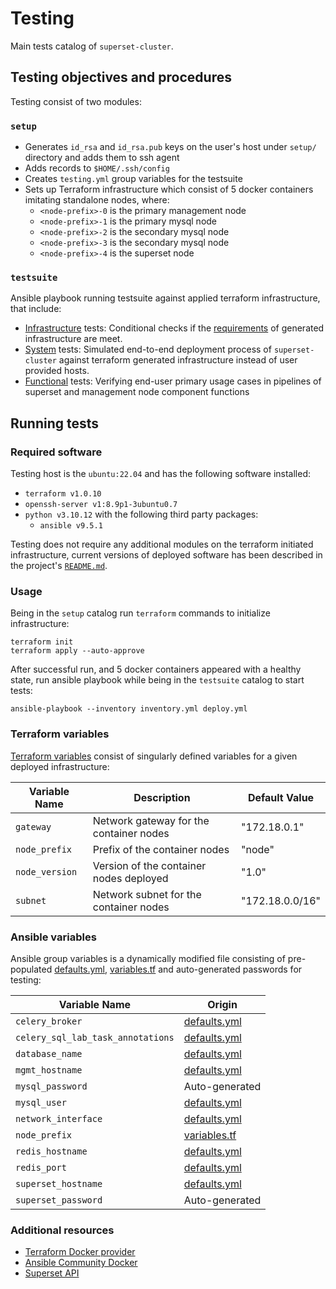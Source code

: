 # Testing

Main tests catalog of `superset-cluster`.

## Testing objectives and procedures

Testing consist of two modules:

### `setup`

* Generates `id_rsa` and `id_rsa.pub` keys on the user's host under `setup/` directory and adds them to ssh agent
* Adds records to `$HOME/.ssh/config`
* Creates `testing.yml` group variables for the testsuite
* Sets up Terraform infrastructure which consist of 5 docker containers imitating standalone nodes, where:
  * `<node-prefix>-0` is the primary management node
  * `<node-prefix>-1` is the primary mysql node
  * `<node-prefix>-2` is the secondary mysql node
  * `<node-prefix>-3` is the secondary mysql node
  * `<node-prefix>-4` is the superset node

### `testsuite`

Ansible playbook running testsuite against applied terraform infrastructure, that include:
* [Infrastructure](testsuite/roles/testing/tasks/infrastructure.yml) tests: Conditional checks if the [requirements](../README.md#requirements) of generated infrastructure are meet.
* [System](testsuite/roles/testing/tasks/system.yml) tests: Simulated end-to-end deployment process of `superset-cluster` against terraform generated infrastructure instead of user provided hosts.
* [Functional](testsuite/roles/testing/tasks/functional.yml) tests: Verifying end-user primary usage cases in pipelines of superset and management node component functions

## Running tests

### Required software

Testing host is the `ubuntu:22.04` and has the following software installed:

* `terraform v1.0.10`
* `openssh-server v1:8.9p1-3ubuntu0.7`
* `python v3.10.12` with the following third party packages:
  * `ansible v9.5.1`

Testing does not require any additional modules on the terraform initiated infrastructure, current versions of deployed software has been described in the project's [`README.md`](../README.md/#installed-software).

### Usage

Being in the `setup` catalog run `terraform` commands to initialize infrastructure:

```
terraform init
terraform apply --auto-approve
```

After successful run, and 5 docker containers appeared with a healthy state, run ansible playbook while being in the `testsuite` catalog to start tests:

```
ansible-playbook --inventory inventory.yml deploy.yml
```

### Terraform variables

[Terraform variables](./setup/variables.tf) consist of singularly defined variables for a given deployed infrastructure:

| Variable Name   | Description                             | Default Value   |
|-----------------|-----------------------------------------|-----------------|
| `gateway`       | Network gateway for the container nodes | "172.18.0.1"    |
| `node_prefix`   | Prefix of the container nodes           | "node"          |
| `node_version`  | Version of the container nodes deployed | "1.0"           |
| `subnet`        | Network subnet for the container nodes  | "172.18.0.0/16" |

### Ansible variables

Ansible group variables is a dynamically modified file consisting of pre-populated [defaults.yml](../src/defaults.yml), [variables.tf](./setup/variables.tf) and auto-generated passwords for testing:

| Variable Name                     | Origin                                 |
|-----------------------------------|----------------------------------------|
| `celery_broker`                   | [defaults.yml](../src/defaults.yml)    |
| `celery_sql_lab_task_annotations` | [defaults.yml](../src/defaults.yml)    |
| `database_name`                   | [defaults.yml](../src/defaults.yml)    |
| `mgmt_hostname`                   | [defaults.yml](../src/defaults.yml)    |
| `mysql_password`                  | Auto-generated                         |
| `mysql_user`                      | [defaults.yml](../src/defaults.yml)    |
| `network_interface`               | [defaults.yml](../src/defaults.yml)    |
| `node_prefix`                     | [variables.tf](./setup/variables.tf)   |
| `redis_hostname`                  | [defaults.yml](../src/defaults.yml)    |
| `redis_port`                      | [defaults.yml](../src/defaults.yml)    |
| `superset_hostname`               | [defaults.yml](../src/defaults.yml)    |
| `superset_password`               | Auto-generated                         |

### Additional resources

* [Terraform Docker provider](https://registry.terraform.io/providers/kreuzwerker/docker/latest/docs)
* [Ansible Community Docker](https://docs.ansible.com/ansible/latest/collections/community/docker/index.html)
* [Superset API](https://superset.apache.org/docs/api/#api)
